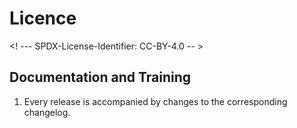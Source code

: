 # Licence

<! --- SPDX-License-Identifier: CC-BY-4.0  -- >

## Documentation and Training

1. Every release is accompanied by changes to the corresponding changelog.